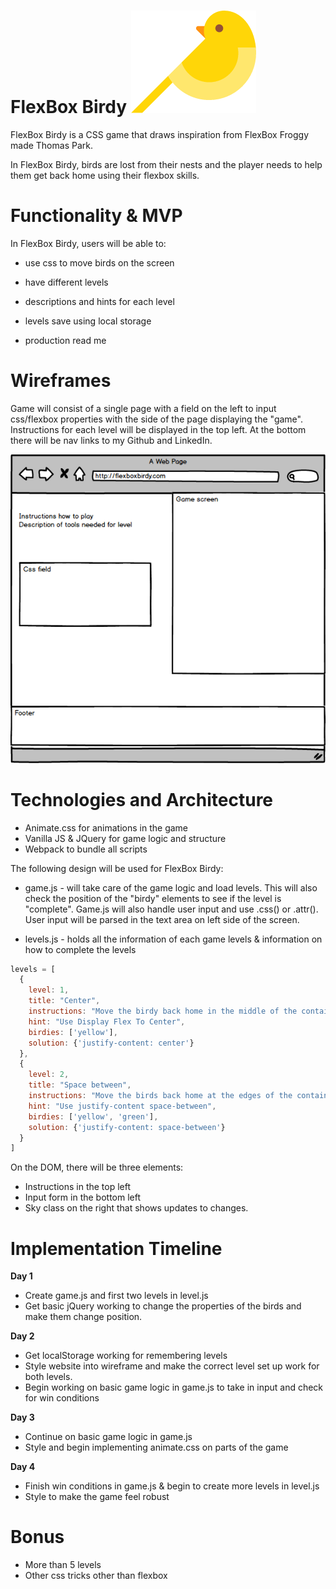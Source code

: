[birdy]: imgs/birdy.png "birdy"
[wireframe]: imgs/wireframe.png "wireframe"
# FlexBox Birdy ![alt text][birdy]

  FlexBox Birdy is a CSS game that draws inspiration from FlexBox Froggy made Thomas Park.

  In FlexBox Birdy, birds are lost from their nests and the player needs to help them get back home using their flexbox skills.

# Functionality & MVP

In FlexBox Birdy, users will be able to:

* use css to move birds on the screen
* have different levels
* descriptions and hints for each level
* levels save using local storage

* production read me

# Wireframes

Game will consist of a single page with a field on the left to input css/flexbox properties with the side of the page displaying the "game". Instructions for each level will be displayed in the top left.
At the bottom there will be nav links to my Github and LinkedIn.

![alt text][wireframe]

# Technologies and Architecture

* Animate.css for animations in the game
* Vanilla JS & JQuery for game logic and structure
* Webpack to bundle all scripts

The following design will be used for FlexBox Birdy:

* game.js - will take care of the game logic and load levels. This will also check the position of the "birdy" elements to see if the level is "complete". Game.js will also handle user input and use .css() or .attr(). User input will be parsed in the text area on left side of the screen.

* levels.js - holds all the information of each game levels & information on how to complete the levels
```javascript
levels = [
  {
    level: 1,
    title: "Center",
    instructions: "Move the birdy back home in the middle of the container",
    hint: "Use Display Flex To Center",
    birdies: ['yellow'],
    solution: {'justify-content: center'}
  },
  {
    level: 2,
    title: "Space between",
    instructions: "Move the birds back home at the edges of the container",
    hint: "Use justify-content space-between",
    birdies: ['yellow', 'green'],
    solution: {'justify-content: space-between'}
  }
]
```

On the DOM, there will be three elements:
* Instructions in the top left
* Input form in the bottom left
* Sky class on the right that shows updates to changes.

# Implementation Timeline

**Day 1**

* Create game.js and first two levels in level.js
* Get basic jQuery working to change the properties of the birds and make them change position.

**Day 2**

* Get localStorage working for remembering levels
* Style website into wireframe and make the correct level set up work for both levels.
* Begin working on basic game logic in game.js to take in input and check for win conditions

**Day 3**

* Continue on basic game logic in game.js
* Style and begin implementing animate.css on parts of the game

**Day 4**

* Finish win conditions in game.js & begin to create more levels in level.js
* Style to make the game feel robust

# Bonus

* More than 5 levels
* Other css tricks other than flexbox
